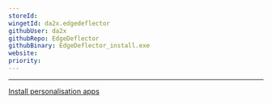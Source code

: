 ```yaml
---
storeId: 
wingetId: da2x.edgedeflector
githubUser: da2x
githubRepo: EdgeDeflector
githubBinary: EdgeDeflector_install.exe
website: 
priority: 
---
```

---

[Install personalisation apps](../notes/Install%20personalisation%20apps.md)